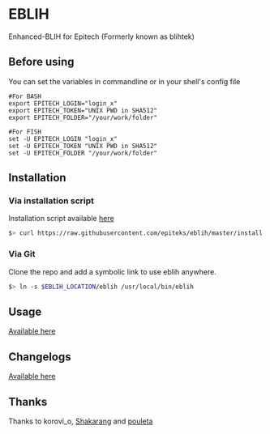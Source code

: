 # EBLIH

Enhanced-BLIH for Epitech (Formerly known as blihtek)

## Before using

You can set the variables in commandline or in your shell's config file
````shell
#For BASH
export EPITECH_LOGIN="login_x"
export EPITECH_TOKEN="UNIX PWD in SHA512"
export EPITECH_FOLDER="/your/work/folder"
````
````fish
#For FISH
set -U EPITECH_LOGIN "login_x"
set -U EPITECH_TOKEN "UNIX PWD in SHA512"
set -U EPITECH_FOLDER "/your/work/folder"
````

## Installation

### Via installation script

Installation script available [here](https://github.com/epiteks/eblih/blob/master/install.sh)
````sh
$> curl https://raw.githubusercontent.com/epiteks/eblih/master/install.sh | sh
````

### Via Git

Clone the repo and add a symbolic link to use eblih anywhere.

````sh
$> ln -s $EBLIH_LOCATION/eblih /usr/local/bin/eblih
````

## Usage

[Available here](https://github.com/epiteks/eblih/blob/master/doc/USAGE.md)

## Changelogs

[Available here](https://github.com/epiteks/eblih/blob/master/doc/CHANGELOGS.md)

## Thanks

Thanks to korovi_o, [Shakarang](https://github.com/Shakarang) and [pouleta](https://github.com/pouleta)
